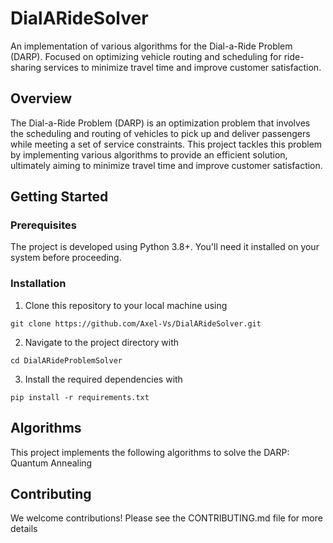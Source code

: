 # DialARideSolver
An implementation of various algorithms for the Dial-a-Ride Problem (DARP). Focused on optimizing vehicle routing and scheduling for ride-sharing services to minimize travel time and improve customer satisfaction.


## Overview
The Dial-a-Ride Problem (DARP) is an optimization problem that involves the scheduling and routing of vehicles to pick up and deliver passengers while meeting a set of service constraints. This project tackles this problem by implementing various algorithms to provide an efficient solution, ultimately aiming to minimize travel time and improve customer satisfaction.


## Getting Started
### Prerequisites
The project is developed using Python 3.8+. You'll need it installed on your system before proceeding.

### Installation
1. Clone this repository to your local machine using
```{bash}
git clone https://github.com/Axel-Vs/DialARideSolver.git
```

2. Navigate to the project directory with
```{bash}
cd DialARideProblemSolver
```

3. Install the required dependencies with
```{bash}
pip install -r requirements.txt
``` 


## Algorithms
This project implements the following algorithms to solve the DARP:
Quantum Annealing


## Contributing
We welcome contributions! Please see the CONTRIBUTING.md file for more details




